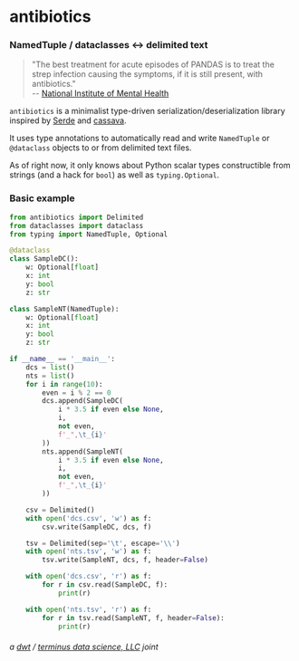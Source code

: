 # antibiotics
### NamedTuple / dataclasses <-> delimited text

> "The best treatment for acute episodes of PANDAS is to treat the strep
infection causing the symptoms, if it is still present, with antibiotics."  
-- [National Institute of Mental Health](https://www.nimh.nih.gov/health/publications/pandas/index.shtml)

`antibiotics` is a minimalist type-driven serialization/deserialization library
inspired by [Serde](https://serde.rs/) and
[cassava](http://hackage.haskell.org/package/cassava).

It uses type annotations to automatically read and write `NamedTuple` or
`@dataclass` objects to or from delimited text files.

As of right now, it only knows about Python scalar types constructible from
strings (and a hack for `bool`) as well as `typing.Optional`.

### Basic example
```python
from antibiotics import Delimited
from dataclasses import dataclass
from typing import NamedTuple, Optional

@dataclass
class SampleDC():
    w: Optional[float]
    x: int
    y: bool
    z: str

class SampleNT(NamedTuple):
    w: Optional[float]
    x: int
    y: bool
    z: str

if __name__ == '__main__':
    dcs = list()
    nts = list()
    for i in range(10):
        even = i % 2 == 0
        dcs.append(SampleDC(
            i * 3.5 if even else None,
            i,
            not even,
            f'_",\t_{i}'
        ))
        nts.append(SampleNT(
            i * 3.5 if even else None,
            i,
            not even,
            f'_",\t_{i}'
        ))

    csv = Delimited()
    with open('dcs.csv', 'w') as f:
        csv.write(SampleDC, dcs, f)

    tsv = Delimited(sep='\t', escape='\\')
    with open('nts.tsv', 'w') as f:
        tsv.write(SampleNT, dcs, f, header=False)

    with open('dcs.csv', 'r') as f:
        for r in csv.read(SampleDC, f):
            print(r)

    with open('nts.tsv', 'r') as f:
        for r in tsv.read(SampleNT, f, header=False):
            print(r)
```

###### a [dwt](https://github.com/derrickturk) / [terminus data science, LLC](https://www.terminusdatascience.com) joint
